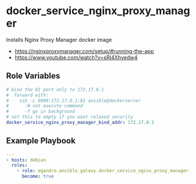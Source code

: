# docker_service_nginx_proxy_manager

Installs Nginx Proxy Manager docker image

- <https://nginxproxymanager.com/setup/#running-the-app>
- <https://www.youtube.com/watch?v=sRI4Xhyedw4>

## Role Variables

```yml
# bind the 81 port only to 172.17.0.1
#  forward with:
#    ssh -L 8008:172.17.0.1:81 ansible@dockerserver
#      -N not execute command
#      -f go in background
# set this to empty if you want relaxed security
docker_service_nginx_proxy_manager_bind_addr: 172.17.0.1
```

## Example Playbook

```yml
---
- hosts: debian
  roles:
    - role: egandro.ansible_galaxy.docker_service_nginx_proxy_manager
      become: true
```
